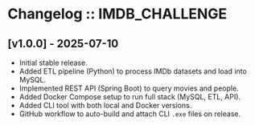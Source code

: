 # Changelog :: IMDB_CHALLENGE

## [v1.0.0] - 2025-07-10
- Initial stable release.
- Added ETL pipeline (Python) to process IMDb datasets and load into MySQL.
- Implemented REST API (Spring Boot) to query movies and people.
- Added Docker Compose setup to run full stack (MySQL, ETL, API).
- Added CLI tool with both local and Docker versions.
- GitHub workflow to auto-build and attach CLI `.exe` files on release.
